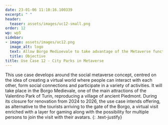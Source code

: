 ```yaml
---
date: 23-01-06 11:10:16.100339
excerpt: " "
header:
  teaser: assets/images/uc12-small.png
order: 12
wp: wp5
sidebar:
- image: assets/images/uc12.png
  image_alt: logo
  text: Allow Borgo Medioevale to take advantage of the Metaverse functionalities and tools, including virtual environment, social interaction, customizable experience, virtual reality, accessibility, virtual tour, immersive experience and educational opportunities.
  title: Objective
title: Use Case 12 - City Parks in Metaverse
---
```


This use case develops around the social metaverse concept, centred on the idea of creating a virtual world where people can interact with each other, form social connections and participate in a variety of activities. It will take place in the Borgo Medievale, one of the main attractions of the Valentino Park of Turin, reproducing a village of ancient Piedmont. During its closure for renovation from 2024 to 2026, the use case intends offering, as alternative to the tourists arriving to the gate of the Borgo, a virtual visit enriched with a layer for gaming along with the possibility for multiple persons to join the visit with their avatars.
{: .text-justify}
